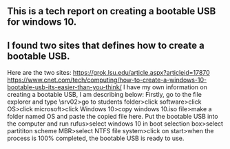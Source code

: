 ## This is a tech report on creating a bootable USB for windows 10.
## I found two sites that defines how to create a bootable USB.
Here are the two sites:
https://grok.lsu.edu/article.aspx?articleid=17870
https://www.cnet.com/tech/computing/how-to-create-a-windows-10-bootable-usb-its-easier-than-you-think/
I have my own information on creating a bootable USB, I am describing below:
Firstly, go to the file explorer and type \\srv02>go to students folder>click software>click OS>click microsoft>click Windows 10>copy windows 10.iso file>make a folder named OS and paste the copied file here.
Put the bootable USB into the computer and run rufus>select windows 10 in boot selection box>select partititon scheme MBR>select NTFS file system>click on start>when the process is 100% completed, the bootable USB is ready to use.
